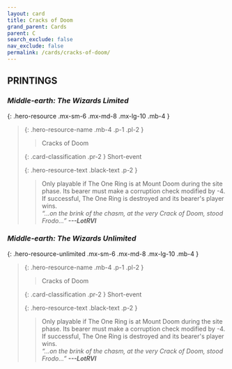 ```yaml
---
layout: card
title: Cracks of Doom
grand_parent: Cards
parent: C
search_exclude: false
nav_exclude: false
permalink: /cards/cracks-of-doom/
---
```


## PRINTINGS


### _Middle-earth: The Wizards Limited_

{: .hero-resource .mx-sm-6 .mx-md-8 .mx-lg-10 .mb-4 }
> {: .hero-resource-name .mb-4 .p-1 .pl-2 }
> > <div class="card-mp"></div>
> > <div class="card-name">Cracks of Doom</div>
>
> {: .card-classification .pr-2 }
> Short-event
>
> {: .hero-resource-text .black-text .p-2 }
> > Only playable if The One Ring is at Mount Doom during the site phase. Its bearer must make a corruption check modified by -4. If successful, The One Ring is destroyed and its bearer's player wins. <br>_“...on the brink of the chasm, at the very Crack of Doom, stood Frodo...”_ ***---&#65279;LotRVI*** 
> 

### _Middle-earth: The Wizards Unlimited_

{: .hero-resource-unlimited .mx-sm-6 .mx-md-8 .mx-lg-10 .mb-4 }
> {: .hero-resource-name .mb-4 .p-1 .pl-2 }
> > <div class="card-mp"></div>
> > <div class="card-name">Cracks of Doom</div>
>
> {: .card-classification .pr-2 }
> Short-event
>
> {: .hero-resource-text .black-text .p-2 }
> > Only playable if The One Ring is at Mount Doom during the site phase. Its bearer must make a corruption check modified by -4. If successful, The One Ring is destroyed and its bearer's player wins. <br>_“...on the brink of the chasm, at the very Crack of Doom, stood Frodo...”_ ***---&#65279;LotRVI*** 
> 
